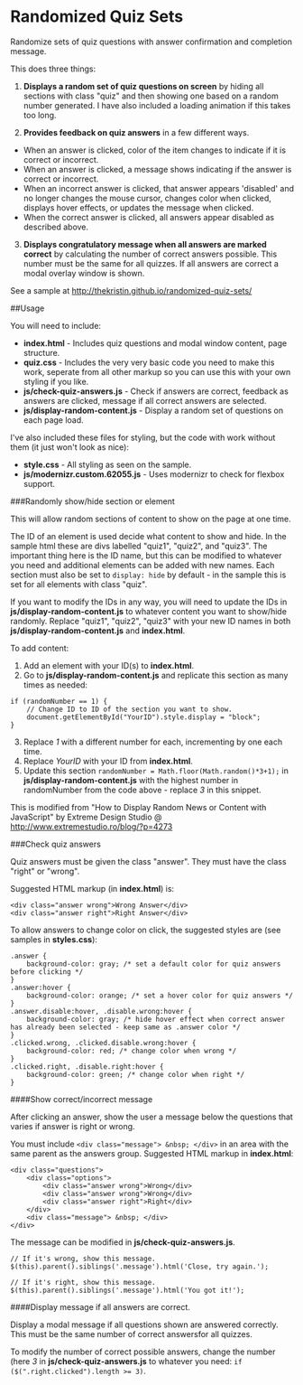 # Randomized Quiz Sets
Randomize sets of quiz questions with answer confirmation and completion message.

This does three things:

1. **Displays a random set of quiz questions on screen** by hiding all sections with class "quiz" and then showing one based on a random number generated.  I have also included a loading animation if this takes too long.

2. **Provides feedback on quiz answers** in a few different ways.
  - When an answer is clicked, color of the item changes to indicate if it is correct or incorrect.
  - When an answer is clicked, a message shows indicating if the answer is correct or incorrect.
  - When an incorrect answer is clicked, that answer appears 'disabled' and no longer changes the mouse cursor, changes color when clicked, displays hover effects, or updates the message when clicked.
  - When the correct answer is clicked, all answers appear disabled as described above.

3. **Displays congratulatory message when all answers are marked correct** by calculating the number of correct answers possible.  This number must be the same for all quizzes.  If all answers are correct a modal overlay window is shown.

See a sample at http://thekristin.github.io/randomized-quiz-sets/

##Usage

You will need to include:

- **index.html** - Includes quiz questions and modal window content, page structure.
- **quiz.css** - Includes the very very basic code you need to make this work, seperate from all other markup so you can use this with your own styling if you like.
- **js/check-quiz-answers.js** - Check if answers are correct, feedback as answers are clicked, message if all correct answers are selected.
- **js/display-random-content.js** - Display a random set of questions on each page load.

I've also included these files for styling, but the code with work without them (it just won't look as nice):

- **style.css** - All styling as seen on the sample.
- **js/modernizr.custom.62055.js** - Uses modernizr  to check for flexbox support.

###Randomly show/hide section or element

This will allow random sections of content to show on the page at one time.

The ID of an element is used decide what content to show and hide.  In the sample html these are divs labelled "quiz1", "quiz2", and "quiz3".  The important thing here is the ID name, but this can be modified to whatever you need and additional elements can be added with new names.  Each section must also be set to `display: hide` by default - in the sample this is set for all elements with class "quiz".

If you want to modify the IDs in any way, you will need to update the IDs in **js/display-random-content.js** to whatever content you want to show/hide randomly.  Replace "quiz1", "quiz2", "quiz3" with your new ID names in both **js/display-random-content.js** and **index.html**.

To add content:

1. Add an element with your ID(s) to **index.html**.
2. Go to **js/display-random-content.js** and replicate this section as many times as needed: 
```
if (randomNumber == 1) {
	// Change ID to ID of the section you want to show.
	document.getElementById("YourID").style.display = "block"; 
}
```
3. Replace *1* with a different number for each, incrementing by one each time.
4. Replace *YourID* with your ID from **index.html**.
5. Update this section `randomNumber = Math.floor(Math.random()*3+1);` in **js/display-random-content.js** with the highest number in randomNumber from the code above - replace *3* in this snippet.

This is modified from "How to Display Random News or Content with JavaScript" by Extreme Design Studio @ http://www.extremestudio.ro/blog/?p=4273

###Check quiz answers

Quiz answers must be given the class "answer".  They must have the class "right" or "wrong".

Suggested HTML markup (in **index.html**) is: 

```
<div class="answer wrong">Wrong Answer</div>
<div class="answer right">Right Answer</div>
```

To allow answers to change color on click, the suggested styles are (see samples in **styles.css**):

```
.answer {
	background-color: gray; /* set a default color for quiz answers before clicking */
}
.answer:hover {
	background-color: orange; /* set a hover color for quiz answers */
}
.answer.disable:hover, .disable.wrong:hover {
	background-color: gray; /* hide hover effect when correct answer has already been selected - keep same as .answer color */
}
.clicked.wrong, .clicked.disable.wrong:hover {
	background-color: red; /* change color when wrong */
}
.clicked.right, .disable.right:hover {
	background-color: green; /* change color when right */
}
```

####Show correct/incorrect message

After clicking an answer, show the user a message below the questions that varies if answer is right or wrong.

You must include `<div class="message"> &nbsp; </div>` in an area with the same parent as the answers group.  Suggested HTML markup in **index.html**:
```
<div class="questions">
	<div class="options">
		<div class="answer wrong">Wrong</div>
		<div class="answer wrong">Wrong</div>
		<div class="answer right">Right</div>
	</div>
	<div class="message"> &nbsp; </div>
</div>
```

The message can be modified in **js/check-quiz-answers.js**.

```
// If it's wrong, show this message.
$(this).parent().siblings('.message').html('Close, try again.');
```

```
// If it's right, show this message.
$(this).parent().siblings('.message').html('You got it!');
```
####Display message if all answers are correct.

Display a modal message if all questions shown are answered correctly. This must be the same number of correct answersfor all quizzes.

To modify the number of correct possible answers, change the number (here *3* in **js/check-quiz-answers.js** to whatever you need: `if ($(".right.clicked").length >= 3)`.  
